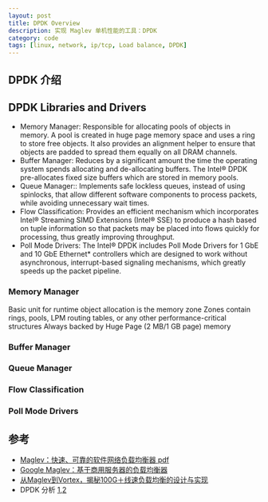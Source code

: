 ```yaml
---
layout: post
title: DPDK Overview
description: 实现 Maglev 单机性能的工具：DPDK
category: code
tags: [linux, network, ip/tcp, Load balance, DPDK]
---
```



## DPDK 介绍


## DPDK Libraries and Drivers 

- Memory Manager: Responsible for allocating pools of objects in memory. A pool is created in 
huge page memory space and uses a ring to store free objects. It also provides an alignment 
helper to ensure that objects are padded to spread them equally on all DRAM channels.  
- Buffer Manager: Reduces by a significant amount the time the operating system spends allocating 
and de-allocating buffers. The Intel® DPDK pre-allocates fixed size buffers which are stored in 
memory pools.  
- Queue Manager:: Implements safe lockless queues, instead of using spinlocks, that allow different 
software components to process packets, while avoiding unnecessary wait times. 
- Flow Classification: Provides an efficient mechanism which incorporates Intel® Streaming SIMD 
Extensions (Intel® SSE) to produce a hash  based on tuple information so that packets may be 
placed into flows quickly for processing, thus greatly improving throughput. 
- Poll Mode Drivers: The Intel® DPDK includes Poll Mode Drivers for 1 GbE and 10 GbE Ethernet* 
controllers which are designed to work without asynchronous, interrupt-based signaling 
mechanisms, which greatly speeds up the packet pipeline. 

### Memory Manager

Basic unit for runtime object allocation is the memory zone 
Zones contain rings, pools, LPM routing tables, or any other performance-critical structures 
Always backed by Huge Page (2 MB/1 GB page) memory 

### Buffer Manager

### Queue Manager

### Flow Classification

### Poll Mode Drivers

## 参考

- [Maglev：快速、可靠的软件网络负载均衡器 pdf](http://static.googleusercontent.com/media/research.google.com/en//pubs/archive/44824.pdf)
- [Google Maglev：基于商用服务器的负载均衡器](http://www.infoq.com/cn/news/2016/03/google-maglev)
- [从Maglev到Vortex，揭秘100G＋线速负载均衡的设计与实现](http://www.infoq.com/cn/articles/Maglev-Vortex)
- DPDK 分析 [1](http://www.cnblogs.com/jiayy/p/dpdk-memory.html),[2](http://www.cnblogs.com/jiayy/p/3430974.html)

[-10]:   	 http://hushi55.github.io/  "-10"